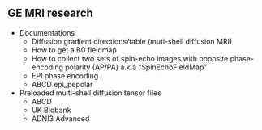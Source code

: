 ## GE MRI research
- Documentations
  - Diffusion gradient directions/table (muti-shell diffusion MRI)
  - How to get a B0 fieldmap
  - How to collect two sets of spin-echo images with opposite phase-encoding polarity (AP/PA) a.k.a “SpinEchoFieldMap”
  - EPI phase encoding
  - ABCD epi_pepolar
- Preloaded multi-shell diffusion tensor files
  - ABCD
  - UK Biobank
  - ADNI3 Advanced

